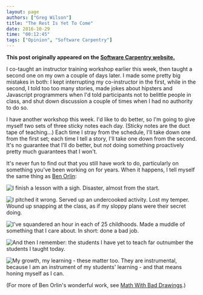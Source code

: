 ```yaml
---
layout: page
authors: ["Greg Wilson"]
title: "The Rest Is Yet To Come"
date: 2016-10-29
time: "00:12:45"
tags: ["Opinion", "Software Carpentry"]
---
```


<p><b>This post originally appeared on the <a href="https://software-carpentry.org/">Software Carpentry website.</a></b></p>

I co-taught an instructor training workshop earlier this week,
then taught a second one on my own a couple of days later.
I made some pretty big mistakes in both:
I kept interrupting my co-instructor in the first,
while in the second,
I told too too many stories,
made jokes about hipsters and Javascript programmers when I'd told participants not to belittle people in class,
and shut down discussion a couple of times when I had no authority to do so.

I have another workshop this week.
I'd like to do better,
so I'm going to give myself two sets of three sticky notes each day.
(Sticky notes are the duct tape of teaching...)
Each time I stray from the schedule,
I'll take down one from the first set;
each time I tell a story,
I'll take one down from the second.
It's no guarantee that I'll do better,
but *not* doing something proactively pretty much guarantees that I won't.

It's never fun to find out that you still have work to do,
particularly on something you've been working on for years.
When it happens,
I tell myself the same thing as [Ben Orlin](https://mathwithbaddrawings.com/2016/10/19/what-i-tell-myself-after-a-bad-lesson/):

![I finish a lesson with a sigh. Disaster, almost from the start.]({{site.filesurl}}/2016/10/bad-lesson-01.jpg)

![I pitched it wrong.  Served up an undercooked activity.  Lost my temper.  Wound up snapping at the class, as if my sloppy plans were their secret doing.]({{site.filesurl}}/2016/10/bad-lesson-02.jpg)

![I've squandered an hour in each of 25 childhoods. Made a muddle of something that I care about. In short: done a bad job.]({{site.filesurl}}/2016/10/bad-lesson-03.jpg)

![And then I remember: the students I have yet to teach far outnumber the students I taught today.]({{site.filesurl}}/2016/10/bad-lesson-04.jpg)

![My growth, my learning - these matter too.  They are instrumental, because I am an instrument of my students' learning - and that means honing myself as I can.]({{site.filesurl}}/2016/10/bad-lesson-05.jpg)

(For more of Ben Orlin's wonderful work,
see [Math With Bad Drawings](https://mathwithbaddrawings.com/).)
